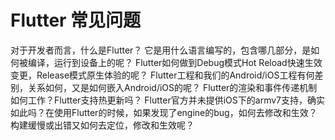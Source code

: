 # Flutter 常见问题

对于开发者而言，什么是Flutter？
它是用什么语言编写的，包含哪几部分，是如何被编译，运行到设备上的呢？
Flutter如何做到Debug模式Hot Reload快速生效变更，Release模式原生体验的呢？
Flutter工程和我们的Android/iOS工程有何差别，关系如何，又是如何嵌入Android/iOS的呢？
Flutter的渲染和事件传递机制如何工作？Flutter支持热更新吗？
Flutter官方并未提供iOS下的armv7支持，确实如此吗？在使用Flutter的时候，如果发现了engine的bug，如何去修改和生效？构建缓慢或出错又如何去定位，修改和生效呢？
